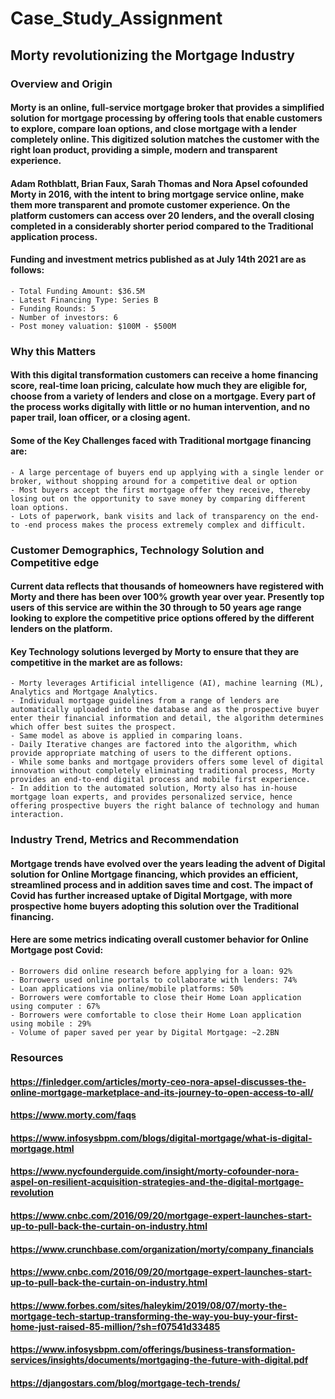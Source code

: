 # Case_Study_Assignment
## Morty revolutionizing the Mortgage Industry
### Overview and Origin
#### Morty is an online, full-service mortgage broker that provides a simplified solution for mortgage processing by offering tools that enable customers to explore, compare loan options, and close mortgage with a lender completely online. This digitized solution matches the customer with the right loan product, providing a simple, modern and transparent experience.

#### Adam Rothblatt, Brian Faux, Sarah Thomas and Nora Apsel cofounded Morty in 2016, with the intent to bring mortgage service online, make them more transparent and promote customer experience. On the platform customers can access over 20 lenders, and the overall closing completed in a considerably shorter period compared to the Traditional application process.

#### Funding and investment metrics published as at July 14th 2021 are as follows:
	- Total Funding Amount: $36.5M
	- Latest Financing Type: Series B
	- Funding Rounds: 5
	- Number of investors: 6
    - Post money valuation: $100M - $500M

### Why this Matters
#### With this digital transformation customers can receive a home financing score, real-time loan pricing, calculate how much they are eligible for, choose from a variety of lenders and close on a mortgage. Every part of the process works digitally with little or no human intervention, and no paper trail, loan officer, or a closing agent.

####  Some of the Key Challenges faced with Traditional mortgage financing are: 
	- A large percentage of buyers end up applying with a single lender or broker, without shopping around for a competitive deal or option
	- Most buyers accept the first mortgage offer they receive, thereby losing out on the opportunity to save money by comparing different loan options.
    - Lots of paperwork, bank visits and lack of transparency on the end-to -end process makes the process extremely complex and difficult.

### Customer Demographics,  Technology Solution and Competitive edge 
#### Current data reflects that thousands of homeowners have registered with Morty and there has been over 100% growth year over year. Presently top users of this service are within the 30 through to 50 years age range looking to explore the competitive price options offered by the different lenders on the platform.

#### Key Technology solutions leverged by Morty to ensure that they are competitive in the market are as follows: 
	- Morty leverages Artificial intelligence (AI), machine learning (ML), Analytics and Mortgage Analytics.
	- Individual mortgage guidelines from a range of lenders are automatically uploaded into the database and as the prospective buyer enter their financial information and detail, the algorithm determines which offer best suites the prospect.
	- Same model as above is applied in comparing loans.
	- Daily Iterative changes are factored into the algorithm, which provide appropriate matching of users to the different options.
	- While some banks and mortgage providers offers some level of digital innovation without completely eliminating traditional process, Morty provides an end-to-end digital process and mobile first experience.
    - In addition to the automated solution, Morty also has in-house mortgage loan experts, and provides personalized service, hence offering prospective buyers the right balance of technology and human interaction.

### Industry Trend, Metrics and Recommendation
#### Mortgage trends have evolved over the years leading the advent of Digital solution for Online Mortgage financing, which provides an efficient, streamlined process and in addition saves time and cost. The impact of Covid has further increased uptake of Digital Mortgage, with more prospective home buyers adopting this solution over the Traditional financing.


#### Here are some metrics indicating overall customer behavior for Online Mortgage post Covid:
	- Borrowers did online research before applying for a loan: 92%
	- Borrowers used online portals to collaborate with lenders: 74%
	- Loan applications via online/mobile platforms: 50%
	- Borrowers were comfortable to close their Home Loan application using computer : 67%
	- Borrowers were comfortable to close their Home Loan application using mobile : 29%
    - Volume of paper saved per year by Digital Mortgage: ~2.2BN




### Resources
#### https://finledger.com/articles/morty-ceo-nora-apsel-discusses-the-online-mortgage-marketplace-and-its-journey-to-open-access-to-all/
#### https://www.morty.com/faqs
#### https://www.infosysbpm.com/blogs/digital-mortgage/what-is-digital-mortgage.html
#### https://www.nycfounderguide.com/insight/morty-cofounder-nora-aspel-on-resilient-acquisition-strategies-and-the-digital-mortgage-revolution
#### https://www.cnbc.com/2016/09/20/mortgage-expert-launches-start-up-to-pull-back-the-curtain-on-industry.html
#### https://www.crunchbase.com/organization/morty/company_financials
#### https://www.cnbc.com/2016/09/20/mortgage-expert-launches-start-up-to-pull-back-the-curtain-on-industry.html
#### https://www.forbes.com/sites/haleykim/2019/08/07/morty-the-mortgage-tech-startup-transforming-the-way-you-buy-your-first-home-just-raised-85-million/?sh=f07541d33485
#### https://www.infosysbpm.com/offerings/business-transformation-services/insights/documents/mortgaging-the-future-with-digital.pdf
#### https://djangostars.com/blog/mortgage-tech-trends/


